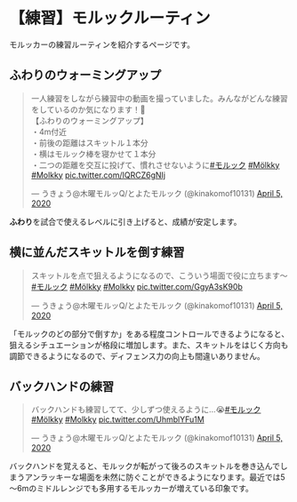 # 【練習】モルックルーティン

モルッカーの練習ルーティンを紹介するページです。

## ふわりのウォーミングアップ

<blockquote class="twitter-tweet" data-partner="tweetdeck"><p lang="ja" dir="ltr">一人練習をしながら練習中の動画を撮っていました。みんながどんな練習をしているのか気になります！🤔<br>【ふわりのウォーミングアップ】<br>・4m付近<br>・前後の距離はスキットル１本分<br>・横はモルック棒を寝かせて１本分<br>・二つの距離を交互に投げて、慣れさせないように<a href="https://twitter.com/hashtag/%E3%83%A2%E3%83%AB%E3%83%83%E3%82%AF?src=hash&amp;ref_src=twsrc%5Etfw">#モルック</a> <a href="https://twitter.com/hashtag/M%C3%B6lkky?src=hash&amp;ref_src=twsrc%5Etfw">#Mölkky</a> <a href="https://twitter.com/hashtag/Molkky?src=hash&amp;ref_src=twsrc%5Etfw">#Molkky</a> <a href="https://t.co/IQRCZ6gNIj">pic.twitter.com/IQRCZ6gNIj</a></p>&mdash; うきょう@木曜モルッQ/とよたモルック (@kinakomof10131) <a href="https://twitter.com/kinakomof10131/status/1246730139242598400?ref_src=twsrc%5Etfw">April 5, 2020</a></blockquote>
<script async src="https://platform.twitter.com/widgets.js" charset="utf-8"></script>

**ふわり**を試合で使えるレベルに引き上げると、成績が安定します。

## 横に並んだスキットルを倒す練習

<blockquote class="twitter-tweet" data-partner="tweetdeck"><p lang="ja" dir="ltr">スキットルを点で狙えるようになるので、こういう場面で役に立ちます〜<a href="https://twitter.com/hashtag/%E3%83%A2%E3%83%AB%E3%83%83%E3%82%AF?src=hash&amp;ref_src=twsrc%5Etfw">#モルック</a> <a href="https://twitter.com/hashtag/M%C3%B6lkky?src=hash&amp;ref_src=twsrc%5Etfw">#Mölkky</a> <a href="https://twitter.com/hashtag/Molkky?src=hash&amp;ref_src=twsrc%5Etfw">#Molkky</a> <a href="https://t.co/GgyA3sK90b">pic.twitter.com/GgyA3sK90b</a></p>&mdash; うきょう@木曜モルッQ/とよたモルック (@kinakomof10131) <a href="https://twitter.com/kinakomof10131/status/1246733343602823168?ref_src=twsrc%5Etfw">April 5, 2020</a></blockquote>
<script async src="https://platform.twitter.com/widgets.js" charset="utf-8"></script>

「モルックのどの部分で倒すか」をある程度コントロールできるようになると、狙えるシチュエーションが格段に増加します。また、スキットルをはじく方向も調節できるようになるので、ディフェンス力の向上も間違いありません。

## バックハンドの練習

<blockquote class="twitter-tweet" data-partner="tweetdeck"><p lang="ja" dir="ltr">バックハンドも練習してて、少しずつ使えるように…😭<a href="https://twitter.com/hashtag/%E3%83%A2%E3%83%AB%E3%83%83%E3%82%AF?src=hash&amp;ref_src=twsrc%5Etfw">#モルック</a> <a href="https://twitter.com/hashtag/M%C3%B6lkky?src=hash&amp;ref_src=twsrc%5Etfw">#Mölkky</a> <a href="https://twitter.com/hashtag/Molkky?src=hash&amp;ref_src=twsrc%5Etfw">#Molkky</a> <a href="https://t.co/UhmblYFu1M">pic.twitter.com/UhmblYFu1M</a></p>&mdash; うきょう@木曜モルッQ/とよたモルック (@kinakomof10131) <a href="https://twitter.com/kinakomof10131/status/1246733864346595329?ref_src=twsrc%5Etfw">April 5, 2020</a></blockquote>
<script async src="https://platform.twitter.com/widgets.js" charset="utf-8"></script>

バックハンドを覚えると、モルックが転がって後ろのスキットルを巻き込んでしまうアンラッキーな場面を未然に防ぐことができるようになります。最近では5～6mのミドルレンジでも多用するモルッカーが増えている印象です。
